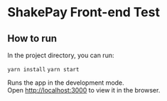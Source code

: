 # ShakePay Front-end Test

## How to run

In the project directory, you can run:

`yarn install`
`yarn start`

Runs the app in the development mode.\
Open [http://localhost:3000](http://localhost:3000) to view it in the browser.